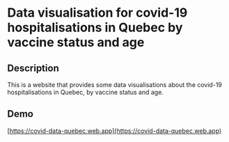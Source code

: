 # Data visualisation for covid-19 hospitalisations in Quebec by vaccine status and age

## Description
This is a website that provides some data visualisations about the covid-19 hospitalisations in Quebec, by vaccine status and age.

## Demo 
[https://covid-data-quebec.web.app](https://covid-data-quebec.web.app)
